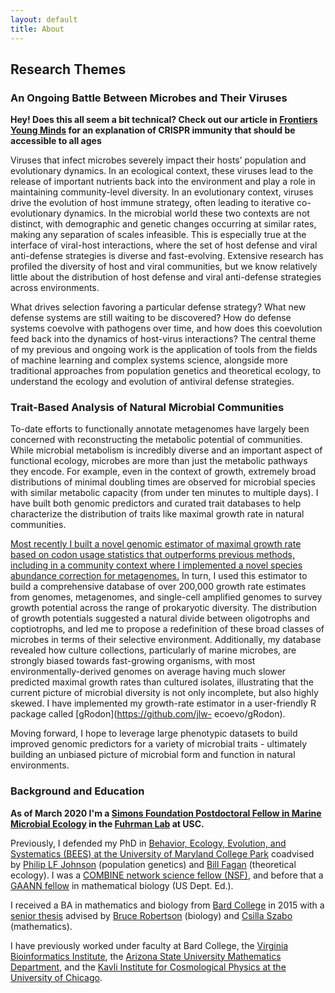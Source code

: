 ```yaml
---
layout: default
title: About
---
```


## Research Themes 

### An Ongoing Battle Between Microbes and Their Viruses

**Hey! Does this all seem a bit technical? Check out our article in [Frontiers Young Minds](https://kids.frontiersin.org/article/10.3389/frym.2019.00102) for an explanation of CRISPR immunity that should be accessible to all ages**

Viruses that infect microbes severely impact their hosts’ population and evolutionary dynamics. In an
ecological context, these viruses lead to the release of important nutrients back into the environment and
play a role in maintaining community-level diversity. In an evolutionary context, viruses drive the evolution
of host immune strategy, often leading to iterative co-evolutionary dynamics. In the microbial world these
two contexts are not distinct, with demographic and genetic changes occurring at similar rates, making
any separation of scales infeasible. This is especially true at the interface of viral-host interactions, where
the set of host defense and viral anti-defense strategies is diverse and fast-evolving. Extensive research has
profiled the diversity of host and viral communities, but we know relatively little about the distribution of
host defense and viral anti-defense strategies across environments. 

What drives selection favoring a particular defense strategy? What new defense systems are still waiting to
be discovered? How do defense systems coevolve with pathogens over time, and how does this coevolution
feed back into the dynamics of host-virus interactions? The central theme of my previous and ongoing
work is the application of tools from the fields of machine learning and complex systems science, alongside
more traditional approaches from population genetics and theoretical ecology, to understand the ecology and
evolution of antiviral defense strategies.

### Trait-Based Analysis of Natural Microbial Communities

To-date efforts to functionally annotate metagenomes have largely been concerned with reconstructing 
the metabolic potential of communities. While microbial metabolism is incredibly diverse and
an important aspect of functional ecology, microbes are more than just the metabolic pathways
they encode. For example, even in the context of growth, extremely broad distributions of minimal doubling
times are observed for microbial species with similar metabolic capacity (from under ten minutes
to multiple days). I have built both genomic predictors and curated trait
databases to help characterize the distribution of
traits like maximal growth rate in natural communities. 

[Most recently I built a novel genomic
estimator of maximal growth rate based on codon usage statistics that outperforms previous methods, including in a community context where I implemented 
a novel species abundance correction for metagenomes.](https://doi.org/10.1073/pnas.2016810118) In turn, I used this estimator to
build a comprehensive database of over 200,000 growth rate estimates from genomes,
metagenomes, and single-cell amplified genomes to survey growth potential across the
range of prokaryotic diversity. The distribution of growth potentials suggested a natural divide
between oligotrophs and coptiotrophs, and led me to propose a redefinition of these broad classes of
microbes in terms of their selective environment. Additionally, my database revealed how culture
collections, particularly of marine microbes, are strongly biased towards fast-growing organisms,
with most environmentally-derived genomes on average having much slower predicted maximal
growth rates than cultured isolates, illustrating that the current picture of microbial diversity is
not only incomplete, but also highly skewed. I
have implemented my growth-rate estimator in a user-friendly R package called [gRodon](https://github.com/jlw-
ecoevo/gRodon). 

Moving forward, I hope to leverage large phenotypic datasets to build improved
genomic predictors for a variety of microbial traits - ultimately building an unbiased picture of
microbial form and function in natural environments.

### Background and Education

**As of March 2020 I'm a [Simons Foundation Postdoctoral Fellow in Marine Microbial Ecology](https://www.simonsfoundation.org/grant/simons-postdoctoral-fellowships-in-marine-microbial-ecology/?tab=awardees) in the [Fuhrman Lab](https://dornsife.usc.edu/labs/fuhrmanlab) at USC.**

Previously, I defended my PhD in [Behavior, Ecology, Evolution, and Systematics  (BEES) at the University of Maryland College Park](https://www.bisi.umd.edu/bees-1) coadvised by [Philip LF Johnson](http://science.umd.edu/biology/plfj/) (population genetics) and [Bill Fagan](http://science.umd.edu/biology/faganlab/) (theoretical ecology). I was a [COMBINE network science fellow (NSF)](https://www.combine.umd.edu/), and before that a [GAANN fellow](https://www2.ed.gov/programs/gaann/index.html) in mathematical biology (US Dept. Ed.).

I received a BA in mathematics and biology from [Bard College](https://www.bard.edu/) in 2015 with a [senior thesis](https://digitalcommons.bard.edu/senproj_s2015/39/) advised by [Bruce Robertson](https://www.bard.edu/faculty/details/?id=3226) (biology) and [Csilla Szabo](https://www.skidmore.edu/mathematics/faculty/szabo.php) (mathematics). 

I have previously worked under faculty at Bard College, the [Virginia Bioinformatics Institute](https://health.uconn.edu/laubenbacher/), the [Arizona State University Mathematics Department](https://math.la.asu.edu/~milner/welc_eng.html), and the [Kavli Institute for Cosmological Physics at the University of Chicago](https://www.cmu.edu/physics/people/faculty/dodelson.html).

